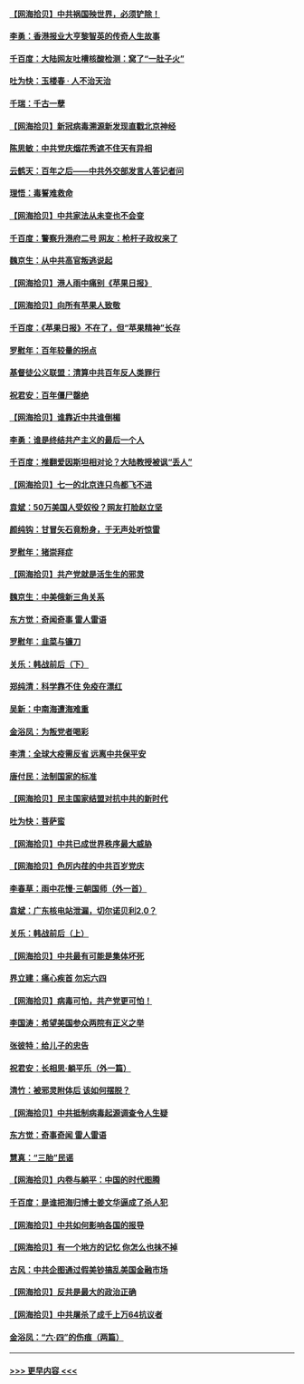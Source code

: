 #### [【网海拾贝】中共祸国殃世界，必须铲除！](../pages/nsc993/n13056011.md?t=06300452) 
#### [李勇：香港报业大亨黎智英的传奇人生故事](../pages/nsc993/n13055258.md?t=06300452) 
#### [千百度：大陆网友吐槽核酸检测：窝了“一肚子火”](../pages/nsc993/n13055194.md?t=06300452) 
#### [吐为快：玉楼春 · 人不治天治](../pages/nsc993/n13054028.md?t=06300452) 
#### [千瑞：千古一孽](../pages/nsc993/n13054016.md?t=06300452) 
#### [【网海拾贝】新冠病毒溯源新发现直戳北京神经](../pages/nsc993/n13052425.md?t=06300452) 
#### [陈思敏：中共党庆烟花秀遮不住天有异相](../pages/nsc993/n13052020.md?t=06300452) 
#### [云鹤天：百年之后——中共外交部发言人答记者问](../pages/nsc993/n13051604.md?t=06300452) 
#### [理悟：毒誓难救命](../pages/nsc993/n13051601.md?t=06300452) 
#### [【网海拾贝】中共家法从未变也不会变](../pages/nsc993/n13050366.md?t=06300452) 
#### [千百度：警察升港府二号 网友：枪杆子政权来了](../pages/nsc993/n13050261.md?t=06300452) 
#### [魏京生：从中共高官叛逃说起](../pages/nsc993/n13048997.md?t=06300452) 
#### [【网海拾贝】港人雨中痛别《苹果日报》](../pages/nsc993/n13048941.md?t=06300452) 
#### [【网海拾贝】向所有苹果人致敬](../pages/nsc993/n13046795.md?t=06300452) 
#### [千百度：《苹果日报》不在了，但“苹果精神”长存](../pages/nsc993/n13046703.md?t=06300452) 
#### [罗慰年：百年较量的拐点](../pages/nsc993/n13046542.md?t=06300452) 
#### [基督徒公义联盟：清算中共百年反人类罪行](../pages/nsc993/n13046499.md?t=06300452) 
#### [祝君安：百年僵尸罄绝](../pages/nsc993/n13045595.md?t=06300452) 
#### [【网海拾贝】谁靠近中共谁倒楣](../pages/nsc993/n13044667.md?t=06300452) 
#### [李勇：谁是终结共产主义的最后一个人](../pages/nsc993/n13044397.md?t=06300452) 
#### [千百度：推翻爱因斯坦相对论？大陆教授被讽“丢人”](../pages/nsc993/n13043908.md?t=06300452) 
#### [【网海拾贝】七一的北京连只鸟都飞不进](../pages/nsc993/n13041377.md?t=06300452) 
#### [袁斌：50万美国人受奴役？网友打脸赵立坚](../pages/nsc993/n13041330.md?t=06300452) 
#### [颜纯钩：甘冒矢石竟粉身，于无声处听惊雷](../pages/nsc993/n13041140.md?t=06300452) 
#### [罗慰年：猪崇拜症](../pages/nsc993/n13041071.md?t=06300452) 
#### [【网海拾贝】共产党就是活生生的邪灵](../pages/nsc993/n13036627.md?t=06300452) 
#### [魏京生：中美俄新三角关系](../pages/nsc993/n13035986.md?t=06300452) 
#### [东方觉：奇闻奇事 雷人雷语](../pages/nsc993/n13035878.md?t=06300452) 
#### [罗慰年：韭菜与镰刀](../pages/nsc993/n13034374.md?t=06300452) 
#### [关乐：韩战前后（下）](../pages/nsc993/n13034113.md?t=06300452) 
#### [郑纯清：科学靠不住 免疫在漂红](../pages/nsc993/n13034093.md?t=06300452) 
#### [吴新：中南海遭海难重](../pages/nsc993/n13034084.md?t=06300452) 
#### [金浴凤：为叛党者喝彩](../pages/nsc993/n13034058.md?t=06300452) 
#### [李清：全球大疫需反省 远离中共保平安](../pages/nsc993/n13033784.md?t=06300452) 
#### [唐付民：法制国家的标准](../pages/nsc993/n13032944.md?t=06300452) 
#### [【网海拾贝】民主国家结盟对抗中共的新时代](../pages/nsc993/n13031717.md?t=06300452) 
#### [吐为快：菩萨蛮](../pages/nsc993/n13030033.md?t=06300452) 
#### [【网海拾贝】中共已成世界秩序最大威胁](../pages/nsc993/n13028138.md?t=06300452) 
#### [【网海拾贝】色厉内荏的中共百岁党庆](../pages/nsc993/n13025582.md?t=06300452) 
#### [李春草：雨中花慢‧三朝国师（外一首）](../pages/nsc993/n13025567.md?t=06300452) 
#### [袁斌：广东核电站泄漏，切尔诺贝利2.0？](../pages/nsc993/n13025475.md?t=06300452) 
#### [关乐：韩战前后（上）](../pages/nsc993/n13025387.md?t=06300452) 
#### [【网海拾贝】中共最有可能是集体坏死](../pages/nsc993/n13023101.md?t=06300452) 
#### [界立建：痛心疾首 勿忘六四](../pages/nsc993/n13022339.md?t=06300452) 
#### [【网海拾贝】病毒可怕，共产党更可怕！](../pages/nsc993/n13020728.md?t=06300452) 
#### [李国涛：希望美国参众两院有正义之举](../pages/nsc993/n13020674.md?t=06300452) 
#### [张彼特：给儿子的忠告](../pages/nsc993/n13018934.md?t=06300452) 
#### [祝君安：长相思‧躺平乐（外一篇）](../pages/nsc993/n13018923.md?t=06300452) 
#### [清竹：被邪灵附体后 该如何摆脱？](../pages/nsc993/n13018877.md?t=06300452) 
#### [【网海拾贝】中共抵制病毒起源调查令人生疑](../pages/nsc993/n13017785.md?t=06300452) 
#### [东方觉：奇事奇闻 雷人雷语](../pages/nsc993/n13017577.md?t=06300452) 
#### [慧真：“三胎”民谣](../pages/nsc993/n13017394.md?t=06300452) 
#### [【网海拾贝】内卷与躺平：中国的时代图腾](../pages/nsc993/n13016128.md?t=06300452) 
#### [千百度：是谁把海归博士姜文华逼成了杀人犯](../pages/nsc993/n13015218.md?t=06300452) 
#### [【网海拾贝】中共如何影响各国的报导](../pages/nsc993/n13012599.md?t=06300452) 
#### [【网海拾贝】有一个地方的记忆 你怎么也抹不掉](../pages/nsc993/n13009802.md?t=06300452) 
#### [古风：中共企图通过假美钞搞乱美国金融市场](../pages/nsc993/n13009626.md?t=06300452) 
#### [【网海拾贝】反共是最大的政治正确](../pages/nsc993/n13007051.md?t=06300452) 
#### [【网海拾贝】中共屠杀了成千上万64抗议者](../pages/nsc993/n13002713.md?t=06300452) 
#### [金浴凤：“六·四”的伤痕（两篇）](../pages/nsc993/n13001719.md?t=06300452) 

----
#### [ >>> 更早内容 <<< ](../indexes/nsc993-earlier.md)
